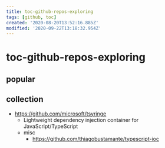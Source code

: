 ```yaml
---
title: toc-github-repos-exploring
tags: [github, toc]
created: '2020-08-20T13:52:16.885Z'
modified: '2020-09-22T13:18:32.954Z'
---
```


# toc-github-repos-exploring

## popular

## collection

- https://github.com/microsoft/tsyringe
  - Lightweight dependency injection container for JavaScript/TypeScript
  - misc
    - https://github.com/thiagobustamante/typescript-ioc
